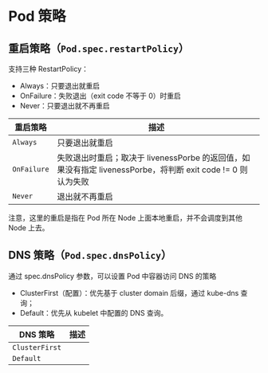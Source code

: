 # Pod 策略

## 重启策略（`Pod.spec.restartPolicy`）

支持三种 RestartPolicy：

  * Always：只要退出就重启
  * OnFailure：失败退出（exit code 不等于 0）时重启
  * Never：只要退出就不再重启

| 重启策略    | 描述                                                                                                        |
| ----------- | ----------------------------------------------------------------------------------------------------------- |
| `Always`    | 只要退出就重启                                                                                              |
| `OnFailure` | 失败退出时重启；取决于 livenessPorbe 的返回值，如果没有指定 livenessPorbe，将判断 exit code != 0 则认为失败 |
| `Never`     | 退出就不再重启                                                                                              |

注意，这里的重启是指在 Pod 所在 Node 上面本地重启，并不会调度到其他 Node 上去。

## DNS 策略（`Pod.spec.dnsPolicy`）

通过 spec.dnsPolicy 参数，可以设置 Pod 中容器访问 DNS 的策略

  * ClusterFirst（配置）：优先基于 cluster domain 后缀，通过 kube-dns 查询；
  * Default：优先从 kubelet 中配置的 DNS 查询。

| DNS 策略       | 描述 |
| -------------- | ---- |
| `ClusterFirst` |      |
| `Default`      |      |

```yaml
```